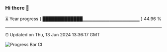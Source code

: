 ### Hi there 👋

⏳ Year progress { █████████████▁▁▁▁▁▁▁▁▁▁▁▁▁▁▁▁▁ } 44.96 %

---

⏰ Updated on Thu, 13 Jun 2024 13:36:17 GMT

![Progress Bar CI](https://github.com/IshwaranRudhara/GIT-ACTION/workflows/Progress%20Bar%20CI/badge.svg)

